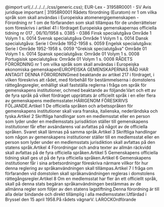@import url(./../../../../css/generic.css); 
EUR-Lex - 31958R0001 - SV
Avis juridique important
|
31958R0001
R&aring;dets f&ouml;rordning (Euratom) nr 1 om vilka spr&aring;k som skall anv&auml;ndas i Europeiska atomenergigemenskapen - F&ouml;rordning nr 1 om de f&ouml;rfaranden som skall till&auml;mpas f&ouml;r de underr&auml;ttelser som f&ouml;reskrivs i artikel 41 i f&ouml;rdraget 
Europeiska gemenskapernas officiella tidning nr 017 , 06/10/1958 s. 0385 - 0386 Finsk specialutg&aring;va Omr&aring;de 1 Volym 1 s. 0014 Svensk specialutg&aring;va Omr&aring;de 1 Volym 1 s. 0014 Dansk specialutg&aring;va: Serie I Omr&aring;de 1952-1958 s. 0059 Engelsk specialutg&aring;va: Serie I Omr&aring;de 1952-1958 s. 0059 "Grekisk specialutg&aring;va" Omr&aring;de 01 Volym 1 s. 0014 Spansk specialutg&aring;va: Omr&aring;de 01 Volym 1 s. 0008 Portugisisk specialutg&aring;va: Omr&aring;de 01 Volym 1 s. 0008 
RÅDETS FÖRORDNING nr 1 om vilka språk som skall användas i Europeiska ekonomiska gemenskapenEUROPEISKA GEMENSKAPERNAS RÅD HAR ANTAGIT DENNA FÖRORDNINGmed beaktande av artikel 217 i fördraget, i vilken föreskrivs att rådet, med förbehåll för bestämmelserna i domstolens rättegångsregler, enhälligt skall fastställa reglerna i fråga om språk för gemenskapens institutioner, ochmed beaktande av följande:Vart och ett av de fyra språk på vilket fördraget upprättats är officiellt språk i en eller flera av gemenskapens medlemsstater.HÄRIGENOM FÖRESKRIVS FÖLJANDE.Artikel 1 De officiella språken och arbetsspråken för gemenskapens institutioner skall vara franska, italienska, nederländska och tyska.Artikel 2 Skriftliga handlingar som en medlemsstat eller en person som lyder under en medlemsstats jurisdiktion ställer till gemenskapens institutioner får efter avsändarens val avfattas på något av de officiella språken. Svaret skall lämnas på samma språk.Artikel 3 Skriftliga handlingar som någon av gemenskapens institutioner ställer till en medlemsstat eller en person som lyder under en medlemsstats jurisdiktion skall avfattas på den statens språk.Artikel 4 Förordningar och andra texter av allmän räckvidd skall avfattas på de fyra officiella språken.Artikel 5 Gemenskapens officiella tidning skall ges ut på de fyra officiella språken.Artikel 6 Gemenskapens institutioner får i sina arbetsordningar föreskriva närmare villkor för hur denna reglering av språkanvändningen skall tillämpas.Artikel 7 I fråga om förfaranden vid domstolen skall språkanvändningen regleras i domstolens rättegångsregler.Artikel 8 Om en medlemsstat har fler än ett officiellt språk, skall på denna stats begäran språkanvändningen bestämmas av de allmänna regler som följer av den statens lagstiftning.Denna förordning är till alla delar bindande och direkt tillämplig i alla medlemsstater.Utfärdad i Bryssel den 15 april 1958.På rådets vägnarV. LAROCKOrdförande